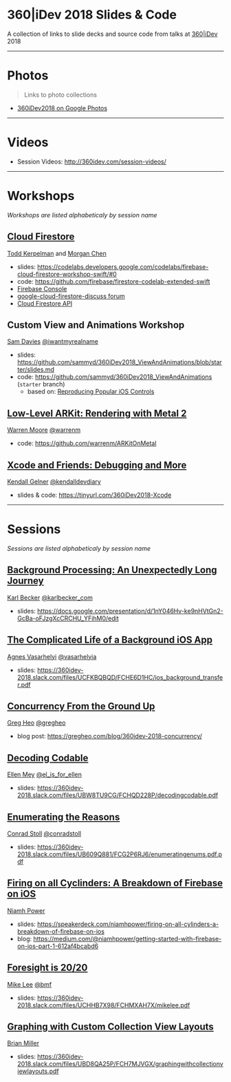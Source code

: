 # 360|iDev 2018 Slides & Code

A collection of links to slide decks and source code from talks at [360|iDev](http://360idev.com) 2018

-----

# Photos

> Links to photo collections

- [360iDev2018 on Google Photos](https://photos.app.goo.gl/3pfZQcxKvxNZENKW9)

-----

# Videos

- Session Videos: http://360idev.com/session-videos/

-----

# Workshops

_Workshops are listed alphabeticaly by session name_

## [Cloud Firestore](https://360idev.com/sessions/cloud-firestore-workshop/)

[Todd Kerpelman](https://360idev.com/speakers/todd-kerpelman/)
and
[Morgan Chen](https://github.com/morganchen12)

- slides: https://codelabs.developers.google.com/codelabs/firebase-cloud-firestore-workshop-swift/#0
- code: https://github.com/firebase/firestore-codelab-extended-swift
- [Firebase Console](https://console.firebase.google.com/)
- [google-cloud-firestore-discuss forum](https://groups.google.com/forum/#!forum/google-cloud-firestore-discuss)
- [Cloud Firestore API](https://cloud.google.com/firestore/docs/reference/rest/)

## Custom View and Animations Workshop

[Sam Davies](https://360idev.com/speakers/sam-davies/)
[@iwantmyrealname](http://twitter.com/iwantmyrealname)

- slides: https://github.com/sammyd/360iDev2018_ViewAndAnimations/blob/starter/slides.md
- code: https://github.com/sammyd/360iDev2018_ViewAndAnimations (`starter` branch)
   - based on: [Reproducing Popular iOS Controls](https://www.raywenderlich.com/5298-reproducing-popular-ios-controls)

## [Low-Level ARKit: Rendering with Metal 2](https://360idev.com/sessions/low-level-arkit-rendering-with-metal-2/)

[Warren Moore](https://360idev.com/speakers/warren-moore/)
[@warrenm](http://twitter.com/warrenm)

- code: https://github.com/warrenm/ARKitOnMetal

## [Xcode and Friends: Debugging and More](https://360idev.com/sessions/xcode-and-friends-debugging-and-more/)

[Kendall Gelner](https://360idev.com/speakers/kendall-gelner/)
[@‪kendalldevdiary‬](https://twitter.com/kendalldevdiary‬)

- slides & code: https://tinyurl.com/360iDev2018-Xcode

-----

# Sessions

_Sessions are listed alphabeticaly by session name_

## [Background Processing: An Unexpectedly Long Journey](https://360idev.com/sessions/background-processing-what-a-long-strange-trip/)

[Karl Becker](https://360idev.com/speakers/karl-becker/)
[@karlbecker_com](https://twitter.com/karlbecker_com)

- slides: https://docs.google.com/presentation/d/1nY046Hv-ke9nHVtGn2-GcBa-oFJzgXcCRCHU_YFihM0/edit

## [The Complicated Life of a Background iOS App](https://360idev.com/sessions/the-complicated-life-of-a-backgrounded-ios-app/)

[Agnes Vasarhelyi](https://360idev.com/speakers/agnes-vasarhelyi/)
[‪@vasarhelyia‬](https://twitter.com/‪vasarhelyia‬)

- slides: https://360idev-2018.slack.com/files/UCFKBQBQD/FCHE6D1HC/ios_background_transfer.pdf

## [Concurrency From the Ground Up](https://360idev.com/sessions/concurrency-from-the-ground-up/)

[Greg Heo](https://360idev.com/speakers/greg-heo/)
[@gregheo](https://twitter.com/gregheo)

- blog post: https://gregheo.com/blog/360idev-2018-concurrency/

## [Decoding Codable](https://360idev.com/sessions/decoding-codable/)

[Ellen Mey](https://360idev.com/speakers/ellen-mey/)
[@el_is_for_ellen](https://twitter.com/el_is_for_ellen)

- slides: https://360idev-2018.slack.com/files/UBW8TU9CG/FCHQD228P/decodingcodable.pdf

## [Enumerating the Reasons](https://360idev.com/sessions/enumerating-the-reasons/)

[Conrad Stoll](https://360idev.com/speakers/conrad-stoll/)
[@conradstoll](https://twitter.com/conradstoll)

- slides: https://360idev-2018.slack.com/files/UB609Q881/FCG2P6RJ6/enumeratingenums.pdf.pdf

## [Firing on all Cyclinders: A Breakdown of Firebase on iOS](https://360idev.com/sessions/firing-on-all-cylinders-a-breakdown-of-firebase-on-ios/)

[Niamh Power](https://360idev.com/speakers/niamh-power/)


- slides: https://speakerdeck.com/niamhpower/firing-on-all-cylinders-a-breakdown-of-firebase-on-ios
- blog: https://medium.com/@niamhpower/getting-started-with-firebase-on-ios-part-1-612af4bcabd6

## [Foresight is 20/20](https://360idev.com/sessions/foresight-is-20-20/)

[Mike Lee](https://360idev.com/speakers/mike-lee/)
[@bmf](https://twitter.com/bmf)

- slides: https://360idev-2018.slack.com/files/UCHHB7X98/FCHMXAH7X/mikelee.pdf

## [Graphing with Custom Collection View Layouts](https://360idev.com/sessions/graphing-with-custom-collection-view-layouts/)

[Brian Miller](https://360idev.com/sessions/graphing-with-custom-collection-view-layouts/)

- slides: https://360idev-2018.slack.com/files/UBD8QA25P/FCH7MJVGX/graphingwithcollectionviewlayouts.pdf
